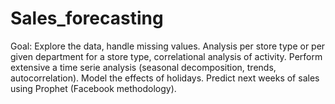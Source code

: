 # Sales_forecasting

Goal:
Explore the data, handle missing values.
Analysis per store type or per given department for a store type, correlational analysis of activity.
Perform extensive a time serie analysis (seasonal decomposition, trends, autocorrelation).
Model the effects of holidays.
Predict next weeks of sales using Prophet (Facebook methodology).
